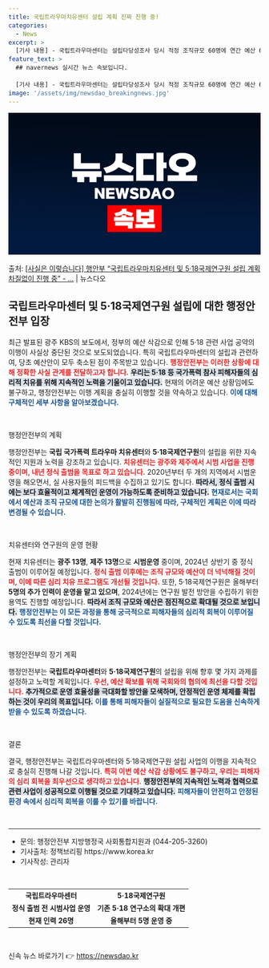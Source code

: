 ```yaml
---
title: 국립트라우마치유센터 설립 계획 진짜 진행 중!
categories:
  - News
excerpt: >
  [기사 내용] - 국립트라우마센터는 설립타당성조사 당시 적정 조직규모 60명에 연간 예산 61억원이었지만 내…
feature_text: >
  ## navernews 실시간 뉴스 속보입니다.

  [기사 내용] - 국립트라우마센터는 설립타당성조사 당시 적정 조직규모 60명에 연간 예산 61억원이었지만 내…
image: '/assets/img/newsdao_breakingnews.jpg'
---
```


![뉴스다오 속보](/assets/img/newsdao_breakingnews.jpg)

<p>출처: <a href="https://newsdao.kr/2528" rel="dofollow">[사실은 이렇습니다] 행안부 “국립트라우마치유센터 및 5·18국제연구원  설립 계획 차질없이 진행 중” - …</a> | 뉴스다오</p>

<h2 data-ke-size="size26">국립트라우마센터 및 5·18국제연구원 설립에 대한 행정안전부 입장</h2>

<p data-ke-size="size16">최근 발표된 광주 KBS의 보도에서, 정부의 예산 삭감으로 인해 5·18 관련 사업 공약의 이행이 사실상 중단된 것으로 보도되었습니다. 특히 국립트라우마센터의 설립과 관련하여, 당초 예산안이 모두 축소된 점이 주목받고 있습니다. <b><span style="color: #ee2323;">행정안전부는 이러한 상황에 대해 정확한 사실 관계를 전달하고자 합니다.</span></b> <b><span style="background-color: #21538527;">우리는 5·18 등 국가폭력 참사 피해자들의 심리적 치유를 위해 지속적인 노력을 기울이고 있습니다.</span></b> 현재의 어려운 예산 상황임에도 불구하고, 행정안전부는 이행 계획을 충실히 이행할 것을 약속하고 있습니다. <b><span style="color: #1a5490;">이에 대해 구체적인 세부 사항을 알아보겠습니다.</span></b></p>

<p data-ke-size="size16">&nbsp;</p>

행정안전부의 계획

<p data-ke-size="size16">행정안전부는 <b>국립 국가폭력 트라우마 치유센터</b>와 <b>5·18국제연구원</b>의 설립을 위한 지속적인 지원과 노력을 강조하고 있습니다. <b><span style="color: #ee2323;">치유센터는 광주와 제주에서 시범 사업을 진행 중이며, 내년 정식 출범을 목표로 하고 있습니다.</span></b> 2020년부터 두 개의 지역에서 시범운영을 해오면서, 실 사용자들의 피드백을 수집하고 있기도 합니다. <b><span style="background-color: #21538527;">따라서, 정식 출범 시에는 보다 효율적이고 체계적인 운영이 가능하도록 준비하고 있습니다.</span></b> <b><span style="color: #1a5490;">현재로서는 국회에서 예산과 조직 규모에 대한 논의가 활발히 진행됨에 따라, 구체적인 계획은 이에 따라 변경될 수 있습니다.</span></b></p>

<p data-ke-size="size16">&nbsp;</p>

치유센터와 연구원의 운영 현황

<p data-ke-size="size16">현재 치유센터는 <b>광주 13명</b>, <b>제주 13명</b>으로 <b>시범운영</b> 중이며, 2024년 상반기 중 정식 출범이 이루어질 예정입니다. <b><span style="color: #ee2323;">정식 출범 이후에는 조직 규모와 예산이 더 넉넉해질 것이며, 이에 따른 심리 치유 프로그램도 개선될 것입니다.</span></b> 또한, 5·18국제연구원은 올해부터 <b>5명의 추가 인력이 운영을 맡고 있으며</b>, 2024년에는 연구원 발전 방안을 수립하기 위한 용역도 진행할 예정입니다. <b><span style="background-color: #21538527;">따라서 조직 규모와 예산은 점진적으로 확대될 것으로 보입니다.</span></b> <b><span style="color: #1a5490;">행정안전부는 이 모든 과정을 통해 궁극적으로 피해자들의 심리적 회복이 이루어질 수 있도록 최선을 다할 것입니다.</span></b></p>

<p data-ke-size="size16">&nbsp;</p>

행정안전부의 장기 계획

<p data-ke-size="size16">행정안전부는 <b>국립트라우마센터</b>와 <b>5·18국제연구원</b>의 설립을 위해 향후 몇 가지 과제를 설정하고 노력할 계획입니다. <b><span style="color: #ee2323;">우선, 예산 확보를 위해 국회와의 협의에 최선을 다할 것입니다.</span></b> <b><span style="background-color: #21538527;">추가적으로 운영 효율성을 극대화할 방안을 모색하며, 안정적인 운영 체제를 확립하는 것이 우리의 목표입니다.</span></b> <b><span style="color: #1a5490;">이를 통해 피해자들이 실질적으로 필요한 도움을 신속하게 받을 수 있도록 하겠습니다.</span></b></p>

<p data-ke-size="size16">&nbsp;</p>

결론

<p data-ke-size="size16">결국, 행정안전부는 국립트라우마센터와 5·18국제연구원 설립 사업의 이행을 지속적으로 충실히 진행해 나갈 것입니다. <b><span style="color: #ee2323;">특히 이번 예산 삭감 상황에도 불구하고, 우리는 피해자의 심리 회복을 최우선으로 생각하고 있습니다.</span></b> <b><span style="background-color: #21538527;">행정안전부의 지속적인 노력과 협력으로 관련 사업이 성공적으로 이행될 것으로 기대하고 있습니다.</span></b> <b><span style="color: #1a5490;">피해자들이 안전하고 안정된 환경 속에서 심리적 회복을 이룰 수 있기를 바랍니다.</span></b></p>

<p data-ke-size="size16">&nbsp;</p>

<hr>

<ul>
    <li>문의: 행정안전부 지방행정국 사회통합지원과 (044-205-3260)</li>
    <li>기사출처: 정책브리핑 https://www.korea.kr</li>
    <li>기사작성: 관리자</li>
</ul>

<p data-ke-size="size16">&nbsp;</p>

<table>
    <tbody>
        <tr>
            <td style="text-align: center; height: 17px;"><b>국립트라우마센터</b></td>
            <td style="text-align: center; height: 17px;"><b>5·18국제연구원</b></td>
        </tr>
        <tr>
            <td style="text-align: center; height: 17px;"><b>정식 출범 전 시범사업 운영</b></td>
            <td style="text-align: center; height: 17px;"><b>기존 5·18 연구소의 확대 개편</b></td>
        </tr>
        <tr>
            <td style="text-align: center; height: 17px;"><b>현재 인력 26명</b></td>
            <td style="text-align: center; height: 17px;"><b>올해부터 5명 운영 중</b></td>
        </tr>
    </tbody>
</table>

<p data-ke-size="size16">&nbsp;</p> 

신속 뉴스 바로가기 👉 <a href="https://newsdao.kr" rel="dofollow">https://newsdao.kr</a>



